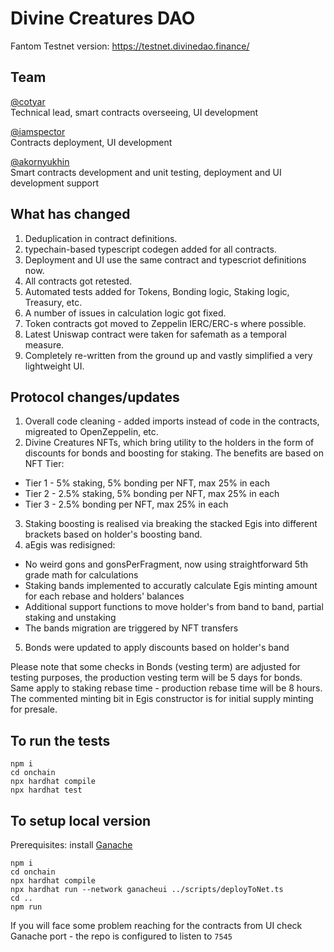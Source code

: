 <h1>Divine Creatures DAO</h1>

Fantom Testnet version: https://testnet.divinedao.finance/

<h2>Team</h2>

<a href="https://github.com/cotyar" target="_blank">@cotyar</a><br>
Technical lead, smart contracts overseeing, UI development

<a href="https://github.com/iamspector" target="_blank">@iamspector</a><br>
Contracts deployment, UI development

<a href="https://linktr.ee/alexdatascience" target="_blank">@akornyukhin</a><br>
Smart contracts development and unit testing, deployment and UI development support

<h2>What has changed</h2>

1. Deduplication in contract definitions.
2. typechain-based typescript codegen added for all contracts.
3. Deployment and UI use the same contract and typescriot definitions now.
4. All contracts got retested. 
5. Automated tests added for Tokens, Bonding logic, Staking logic, Treasury, etc.
6. A number of issues in calculation logic got fixed.
7. Token contracts got moved to Zeppelin IERC/ERC-s where possible.
8. Latest Uniswap contract were taken for safemath as a temporal measure.
11. Completely re-written from the ground up and vastly simplified a very lightweight UI.

<h2>Protocol changes/updates</h2>

1. Overall code cleaning - added imports instead of code in the contracts, migreated to OpenZeppelin, etc.
2. Divine Creatures NFTs, which bring utility to the holders in the form of discounts for bonds and boosting for staking. The benefits are based on NFT Tier:
* Tier 1 - 5% staking, 5% bonding per NFT, max 25% in each
* Tier 2 - 2.5% staking, 5% bonding per NFT, max 25% in each
* Tier 3 - 2.5% bonding per NFT, max 25% in each

3. Staking boosting is realised via breaking the stacked Egis into different brackets based on holder's boosting band.
4. aEgis was redisigned:
* No weird gons and gonsPerFragment, now using straightforward 5th grade math for calculations
* Staking bands implemented to accuratly calculate Egis minting amount for each rebase and holders' balances
* Additional support functions to move holder's from band to band, partial staking and unstaking
* The bands migration are triggered by NFT transfers

5. Bonds were updated to apply discounts based on holder's band

Please note that some checks in Bonds (vesting term) are adjusted for testing purposes, the production vesting term will be 5 days for bonds.
Same apply to staking rebase time - production rebase time will be 8 hours.
The commented minting bit in Egis constructor is for initial supply minting for presale.

<h2>To run the tests</h1>

```
npm i
cd onchain
npx hardhat compile
npx hardhat test
```

<h2>To setup local version</h1>
Prerequisites: install <a href="https://trufflesuite.com/ganache/index.html" target="_blank">Ganache</a>

```
npm i
cd onchain
npx hardhat compile
npx hardhat run --network ganacheui ../scripts/deployToNet.ts
cd ..
npm run
```

If you will face some problem reaching for the contracts from UI check Ganache port - the repo is configured to listen to ```7545```
